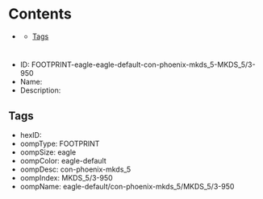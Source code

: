 



Contents
========

* [](#)
	* [Tags](#tags)

# 

- ID: FOOTPRINT-eagle-eagle-default-con-phoenix-mkds_5-MKDS_5/3-950
- Name: 
- Description: 

## Tags

- hexID: 
- oompType: FOOTPRINT
- oompSize: eagle
- oompColor: eagle-default
- oompDesc: con-phoenix-mkds_5
- oompIndex: MKDS_5/3-950
- oompName: eagle-default/con-phoenix-mkds_5/MKDS_5/3-950
